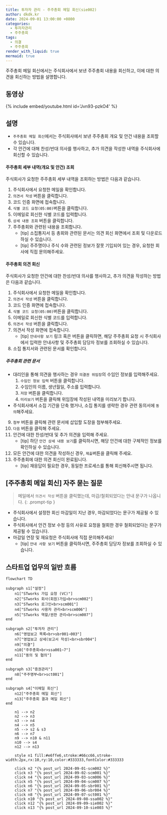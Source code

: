 ```yaml
---
title: 투자자 관리 - 주주총회 메일 회신(sie002)
author: dkdk.kr
date: 2024-09-01 13:00:00 +0800
categories:
  - 투자자관리
  - 주주총회
tags:
  - 의결
  - 주주총회
render_with_liquid: true
mermaid: true
---
```


주주총회 메일 회신에서는 주식회사에서 보낸 주주총회 내용을 회신하고, 이에 대한 의견을 회신하는 방법을 설명합니다.

## 동영상

{% include embed/youtube.html id='Jvn93-pzkO4' %}

## 설명
- `주주총회 메일 회신`에서는 주식회사에서 보낸 주주총회 개요 및 안건 내용을 조회할 수 있습니다.
- 각 안건에 대해 찬성/반대 의사를 행사하고, 추가 의견을 작성한 내역을 주식회사에 회신할 수 있습니다.

#### 주주총회 세부 내역(개요 및 안건) 조회
주식회사가 요청한 주주총회 세부 내역을 조회하는 방법은 다음과 같습니다.

1. 주식회사에서 요청한 메일을 확인합니다.
2. `의견서 작성` 버튼을 클릭합니다.
3. 코드 인증 화면에 접속합니다.
4. `식별 코드 요청(05:00)`버튼을 클릭합니다.
5. 이메일로 회신한 식별 코드를 입력합니다.
6. `상세 내용 조회` 버튼을 클릭합니다.
7. 주주총회와 관련된 내용을 조회합니다.
	- [tip] 소집통지서 등 총회와 관련된 문서는 의견 회신 화면에서 조회 및 다운로드 하실 수 있습니다.
	- [tip] 주주명이나 주식 수와 관련된 정보가 잘못 기입되어 있는 경우, 요청한 회사에 직접 문의해주세요.

#### 주주총회 의견 회신
주식회사가 요청한 안건에 대한 찬성/반대 의사를 행사하고, 추가 의견을 작성하는 방법은 다음과 같습니다.

1. 주식회사에서 요청한 메일을 확인합니다.
2. `의견서 작성` 버튼을 클릭합니다.
3. 코드 인증 화면에 접속합니다.
4. `식별 코드 요청(05:00)`버튼을 클릭합니다.
5. 이메일로 회신한 식별 코드를 입력합니다.
6. `의견서 작성` 버튼을 클릭합니다.
7. 의견서 작성 화면에 접속합니다.
	- [tip] `안내사항 보기` 링크 혹은 버튼을 클릭하면, 해당 주주총회 요청 시 주식회사에서 입력한 안내사항 및 주주총회 담당자 정보를 조회하실 수 있습니다.
8. 소집 통지서와 관련된 문서를 확인합니다.

##### 주주총회 관련 문서
- 대리인을 통해 의견을 행사하는 경우 `의결권 위임장`의 수임인 정보를 입력해주세요.
	1. `수임인 정보 입력` 버튼을 클릭합니다.
	2. 수임인의 이름, 생년월일, 주소를 입력합니다.
	3. `저장` 버튼을 클릭합니다.
	4. `미리보기` 버튼을 클릭해 위임장에 작성된 내역을 미리보기 합니다.
- 주식회사에서 소집 기간을 단축 했거나, 소집 통지를 생략한 경우 관련 동의서에 `동의`해주세요.

9. `첨부` 버튼을 클릭해 관련 문서에 삽입할 도장을 첨부해주세요.
10. `다음` 버튼을 클릭해 주세요.
11. 안건에 대한 찬성/반대 및 추가 의견을 입력해 주세요.
	- [tip] 하단 `안건 상세 내용 보기`를 클릭하시면, 해당 안건에 대한 구체적인 정보를 확인하실 수 있습니다.
12. 모든 안건에 대한 의견을 작성하신 경우, `제출`버튼을 클릭해 주세요.
13. 주주총회에 대한 의견 회신이 완료됩니다.
	- [tip] 재응답이 필요한 경우, 동일한 프로세스를 통해 회신해주시면 됩니다.

## [주주총회 메일 회신] 자주 묻는 질문

> 메일에서 `의견서 작성` 버튼을 클릭했는데, 마감/철회되었다는 안내 문구가 나옵니다. 
{: .prompt-tip }
- 주식회사에서 설정한 회신 마감일이 지난 경우, 마감되었다는 문구가 제공될 수 있습니다.
- 주식회사에서 안건 정보 수정 등의 사유로 요청을 철회한 경우 철회되었다는 문구가 제공될 수 있습니다.
- 마감일 연장 및 재요청은 주식회사에 직접 문의해주세요!
	- [tip] `안내 사항 보기` 버튼을 클릭하시면, 주주총회 담당자 정보를 조회하실 수 있습니다.


## 스타트업 업무의 일반 흐름

```mermaid
flowchart TD

subgraph s1["설정"]
    n1["STworks 가입 요청 (VC)"]
    n2["STworks 회사(회원)가입<br>scm002"]
    n3["STworks 로그인<br>scm001"]
    n4["STworks 사용자 관리<br>scm006"]
    n5["STworks 역할/권한 관리<br>scm007"]
end

subgraph s2["투자자 관리"]
    n6["영업보고 목록<br>sbr001~003"]
    n7["영업보고 상세(보고서 작성)<br>sbr004"]
    n9["의결"]
    n10["주주총회<br>ssa001~7"]
    n11["동의 및 협의"]
end

subgraph s3["증권관리"]
    n8["주주명부<br>sct001"]
end
  
subgraph s4["이메일 회신"]
    n12["주주총회 메일 회신"]
    n13["주주총회 결과 메일 회신"]
end

    n1 --> n2
    n2 --> n3
    n3 --> n4
    n4 --> n5
    n5 --> s2 & s3
    n6 --> n7
    n9 --> n10 & n11
    n10 --> s4
    n12 --> n13

    style n1 fill:#e6ffe6,stroke:#66cc66,stroke-width:2px,rx:10,ry:10,color:#333333,fontColor:#333333

    click n2 "{% post_url 2024-09-01-scm002 %}"
    click n3 "{% post_url 2024-09-02-scm001 %}"
    click n4 "{% post_url 2024-09-03-scm006 %}"
    click n5 "{% post_url 2024-09-04-scm007 %}"
    click n6 "{% post_url 2024-09-05-sbr001 %}"
    click n7 "{% post_url 2024-09-06-sbr004 %}"
    click n8 "{% post_url 2024-09-07-sct001 %}"
    click n10 "{% post_url 2024-09-08-ssa002 %}"
    click n12 "{% post_url 2024-09-09-sie002 %}"
    click n13 "{% post_url 2024-09-10-sie003 %}"
```
